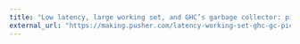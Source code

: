 ```yaml
---
title: "Low latency, large working set, and GHC’s garbage collector: pick two of three"
external_url: "https://making.pusher.com/latency-working-set-ghc-gc-pick-two/"
---
```

